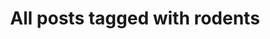 ---
layout: tag
title: "All posts tagged with rodents"
permalink: /weblog/tags/rodents/
taxonomy: rodents
---